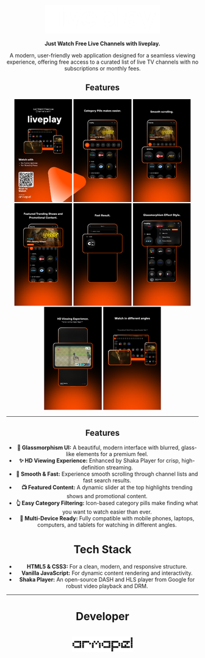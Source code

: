 <div align="center">
  <img src="logo/liveplay-logo-white.png" alt="liveplay logo" width="300"/>
</p>
<p align="center">
  <strong>Just Watch Free Live Channels with liveplay.</strong>
</p>

<p align="center">
  A modern, user-friendly web application designed for a seamless viewing experience, offering free access to a curated list of live TV channels with no subscriptions or monthly fees.
</p>

<p align="center">
<h2>Features</h2>
  <img src="logo/feature1.png" width="30%"/>
  <img src="logo/feature2.png" width="30%"/>
  <img src="logo/feature3.png" width="30%"/>
  
  <img src="logo/feature4.png" width="30%"/>
  <img src="logo/feature5.png" width="30%"/>
  <img src="logo/feature6.png" width="30%"/>
  
  <img src="logo/feature7.png" width="30%"/>
  <img src="logo/feature9.png" width="30%"/>
</p>

---
<p align="center">
<h2>Features</h2>

*   **💎 Glassmorphism UI:** A beautiful, modern interface with blurred, glass-like elements for a premium feel.
*   **✨ HD Viewing Experience:** Enhanced by Shaka Player for crisp, high-definition streaming.
*   **🚀 Smooth & Fast:** Experience smooth scrolling through channel lists and fast search results.
*   **📺 Featured Content:** A dynamic slider at the top highlights trending shows and promotional content.
*   **👆 Easy Category Filtering:** Icon-based category pills make finding what you want to watch easier than ever.
*   **📱 Multi-Device Ready:** Fully compatible with mobile phones, laptops, computers, and tablets for watching in different angles.
<p align="center">
<h1>Tech Stack</h1>

*   **HTML5 & CSS3:** For a clean, modern, and responsive structure.
*   **Vanilla JavaScript:** For dynamic content rendering and interactivity.
*   **Shaka Player:** An open-source DASH and HLS player from Google for robust video playback and DRM.

---
<p align="center">
<h1>Developer</h1>

<p align="center"><br>
  <img src="logo/armapel-logo-black.png" alt="armapel logo" height="40">
</p>
